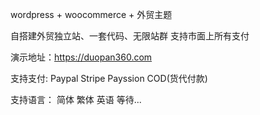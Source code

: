 
wordpress + woocommerce + 外贸主题 

自搭建外贸独立站、一套代码、无限站群 支持市面上所有支付

演示地址：https://duopan360.com

支持支付:
Paypal
Stripe
Payssion
COD(货代付款)

支持语言：
简体 
繁体
英语
等待...
